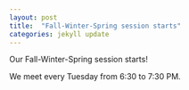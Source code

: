 ```yaml
---
layout: post
title:  "Fall-Winter-Spring session starts"
categories: jekyll update
---
```

Our Fall-Winter-Spring session starts!

We meet every Tuesday from 6:30 to 7:30 PM.